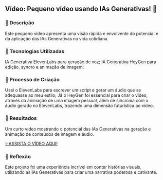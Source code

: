 ## Vídeo: Pequeno vídeo usando IAs Generativas! 🎥

### 📒 Descrição
Este pequeno vídeo apresenta uma visão rápida e envolvente do potencial e da aplicação das IAs Generativas na vida cotidiana.

### 🤖 Tecnologias Utilizadas
IA Generativa ElevenLabs para geração de voz;
IA Generativa HeyGen para edição, syncro e animação de imagem;

### 🧐 Processo de Criação
Usei o ElevenLabs para escrever um script e gerar um áudio que se adequasse ao meu estilo;
Já o HeyGen foi essencial para criar o vídeo, através da animação de uma imagem pessoal, além de sincronia com o áudio gerado no ElevenLabs, trazendo uma dimensão futurística ao vídeo.

### 🚀 Resultados
Um curto vídeo mostrando o potencial das IAs Generativas na geração e animação de conteúdos de imagem e áudio.

<a href="https://app.heygen.com/share/515cbfa49a58481fab7a473d02513d0a">✨ASSISTA O VÍDEO AQUI!</a>

### 💭 Reflexão
Este projeto foi uma experiência incrível em contar histórias visuais, utilizando as IAs Generativas para criar uma narrativa poderosa e cativante.
